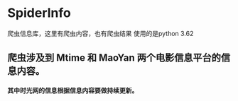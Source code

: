 # SpiderInfo
爬虫信息库，这里有爬虫内容，也有爬虫结果
使用的是python 3.62

## 爬虫涉及到 Mtime 和 MaoYan 两个电影信息平台的信息内容。

#### 其中时光网的信息根据信息内容要做持续更新。
